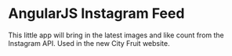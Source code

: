# AngularJS Instagram Feed

This little app will bring in the latest images and like count from the Instagram API.  Used in the new City Fruit website.  
